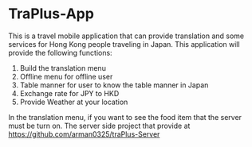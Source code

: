 # TraPlus-App
This is a travel mobile application that can provide translation and some services for Hong Kong people traveling in Japan.
This application will provide the following functions:

1. Build the translation menu
2. Offline menu for offline user
3. Table manner for user to know the table manner in Japan
4. Exchange rate for JPY to HKD
5. Provide Weather at your location

In the translation menu, if you want to see the food item that the server must be turn on.
The server side project that provide at https://github.com/arman0325/traPlus-Server

